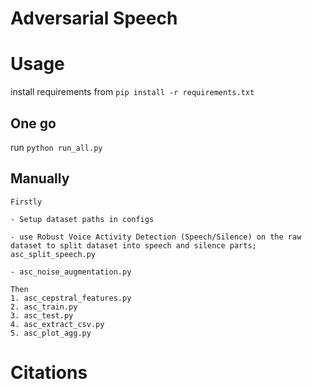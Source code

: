 # Adversarial Speech

# Usage

install requirements from ``pip install -r requirements.txt``

## One go

run ``python run_all.py``

## Manually

    Firstly
    
    - Setup dataset paths in configs
    
    - use Robust Voice Activity Detection (Speech/Silence) on the raw dataset to split dataset into speech and silence parts; asc_split_speech.py
    
    - asc_noise_augmentation.py
    
    Then 
    1. asc_cepstral_features.py
    2. asc_train.py
    3. asc_test.py
    4. asc_extract_csv.py
    5. asc_plot_agg.py

# Citations

<!-- - [1] a --> 